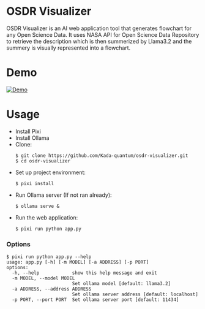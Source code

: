 # OSDR Visualizer
OSDR Visualizer is an AI web application tool that generates flowchart for any Open Science Data.
It uses NASA API for Open Science Data Repository to retrieve the description which is then summerized by Llama3.2 and the summery is visually represented into a flowchart.
# Demo
[![Demo]((https://github.com/Kada-quantum/osdr-visualizer/raw/refs/heads/main/assets/example2.mp4))](https://github.com/Kada-quantum/osdr-visualizer/raw/refs/heads/main/assets/example2.mp4)
# Usage
 - Install Pixi
 - Install Ollama
 - Clone:
   ```
   $ git clone https://github.com/Kada-quantum/osdr-visualizer.git
   $ cd osdr-visualizer
   ```
 - Set up project environment:
   ```
   $ pixi install
   ```
 - Run Ollama server (If not ran already):
   ```
   $ ollama serve &
   ```
 - Run the web application:
   ```
   $ pixi run python app.py
   ```
### Options
```
$ pixi run python app.py --help
usage: app.py [-h] [-m MODEL] [-a ADDRESS] [-p PORT]
options:
  -h, --help            show this help message and exit
  -m MODEL, --model MODEL
                        Set ollama model [default: llama3.2]
  -a ADDRESS, --address ADDRESS
                        Set ollama server address [default: localhost]
  -p PORT, --port PORT  Set ollama server port [default: 11434]
```
